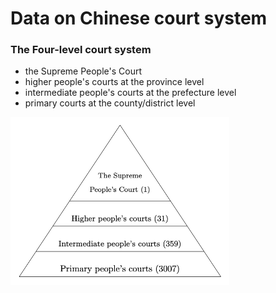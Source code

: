 # Data on Chinese court system

### The Four-level court system

- the Supreme People's Court
- higher people's courts at the province level
- intermediate people's courts at the prefecture level
- primary courts at the county/district level

<img src="court-system.png" width="350">

